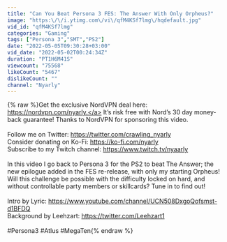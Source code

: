 ```yaml
---
title: "Can You Beat Persona 3 FES: The Answer With Only Orpheus?"
image: "https:\/\/i.ytimg.com\/vi\/qfM4KSf7lmg\/hqdefault.jpg"
vid_id: "qfM4KSf7lmg"
categories: "Gaming"
tags: ["Persona 3","SMT","PS2"]
date: "2022-05-05T09:30:28+03:00"
vid_date: "2022-05-02T00:24:34Z"
duration: "PT1H6M41S"
viewcount: "75568"
likeCount: "5467"
dislikeCount: ""
channel: "Nyarly"
---
```

{% raw %}Get the exclusive NordVPN deal here: <a rel="nofollow" target="blank" href="https://nordvpn.com/nyarly.">https://nordvpn.com/nyarly.</a> It’s risk free with Nord’s 30 day money-back guarantee! Thanks to NordVPN for sponsoring this video.<br /><br />Follow me on Twitter: <a rel="nofollow" target="blank" href="https://twitter.com/crawling_nyarly">https://twitter.com/crawling_nyarly</a><br />Consider donating on Ko-Fi: <a rel="nofollow" target="blank" href="https://ko-fi.com/nyarly">https://ko-fi.com/nyarly</a><br />Subscribe to my Twitch channel: <a rel="nofollow" target="blank" href="https://www.twitch.tv/nyaarly">https://www.twitch.tv/nyaarly</a><br /><br />In this video I go back to Persona 3 for the PS2 to beat The Answer; the new epilogue added in the FES re-release, with only my starting Orpheus! Will this challenge be possible with the difficulty locked on hard, and without controllable party members or skillcards? Tune in to find out!<br /><br />Intro by Lyric: <a rel="nofollow" target="blank" href="https://www.youtube.com/channel/UCN508DxgoQofsmst-d1BFDQ">https://www.youtube.com/channel/UCN508DxgoQofsmst-d1BFDQ</a><br />Background by Leehzart: <a rel="nofollow" target="blank" href="https://twitter.com/Leehzart1">https://twitter.com/Leehzart1</a><br /><br />#Persona3 #Atlus #MegaTen{% endraw %}
